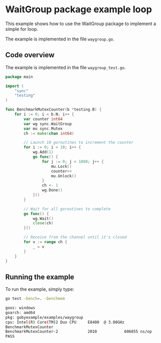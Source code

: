 # WaitGroup package example loop

This example shows how to use the WaitGroup package to implement a simple for loop.

The example is implemented in the file `waygroup.go`.


## Code overview

The example is implemented in the file `waygroup_test.go`.

```go
package main

import (
	"sync"
	"testing"
)

func BenchmarkMutexCounter(b *testing.B) {
	for i := 0; i < b.N; i++ {
		var counter int64
		var wg sync.WaitGroup
		var mu sync.Mutex
		ch := make(chan int64)

		// Launch 10 goroutines to increment the counter
		for i := 0; i < 10; i++ {
			wg.Add(1)
			go func() {
				for j := 0; j < 1000; j++ {
					mu.Lock()
					counter++
					mu.Unlock()
				}
				ch <- 1
				wg.Done()
			}()
		}

		// Wait for all goroutines to complete
		go func() {
			wg.Wait()
			close(ch)
		}()

		// Receive from the channel until it's closed
		for v := range ch {
			_ = v
		}
	}
}

```

## Running the example

To run the example, simply type:

```bash
go test -bench=. -benchmem

goos: windows
goarch: amd64
pkg: gobyexample/examples/waygroup
cpu: Intel(R) Core(TM)2 Duo CPU     E8400  @ 3.00GHz
BenchmarkMutexCounter
BenchmarkMutexCounter-2             2010            606855 ns/op
PASS
```
